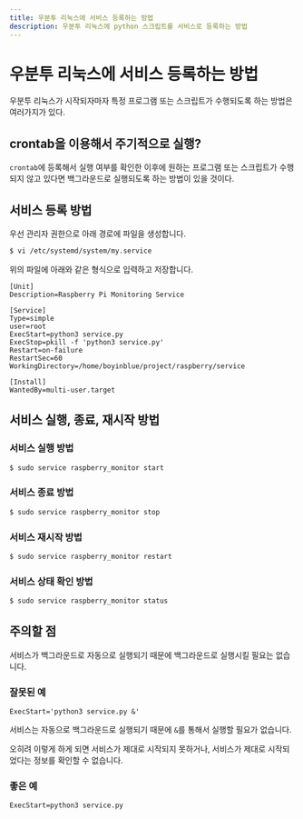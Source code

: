 ```yaml
---
title: 우분투 리눅스에 서비스 등록하는 방법
description: 우분투 리눅스에 python 스크립트를 서비스로 등록하는 방법
---
```



우분투 리눅스에 서비스 등록하는 방법
===


우분투 리눅스가 시작되자마자 특정 프로그램 또는 스크립트가 
수행되도록 하는 방법은 여러가지가 있다. 


crontab을 이용해서 주기적으로 실행?
---


<code>crontab</code>에 등록해서 실행 여부를 확인한 이후에 
원하는 프로그램 또는 스크립트가 수행되지 않고 있다면 
백그라운드로 실행되도록 하는 방법이 있을 것이다. 



서비스 등록 방법
---


우선 관리자 권한으로 아래 경로에 파일을 생성합니다.


```bash
$ vi /etc/systemd/system/my.service
```


위의 파일에 아래와 같은 형식으로 입력하고 저장합니다. 


```
[Unit]
Description=Raspberry Pi Monitoring Service

[Service]
Type=simple
user=root
ExecStart=python3 service.py
ExecStop=pkill -f 'python3 service.py'
Restart=on-failure
RestartSec=60
WorkingDirectory=/home/boyinblue/project/raspberry/service

[Install]
WantedBy=multi-user.target
```


서비스 실행, 종료, 재시작 방법
---


### 서비스 실행 방법
 

```bash
$ sudo service raspberry_monitor start
```


### 서비스 종료 방법
 

```bash
$ sudo service raspberry_monitor stop
```


### 서비스 재시작 방법
 

```bash
$ sudo service raspberry_monitor restart
```


### 서비스 상태 확인 방법
 

```bash
$ sudo service raspberry_monitor status
```


주의할 점
---


서비스가 백그라운드로 자동으로 실행되기 때문에 
백그라운드로 실행시킬 필요는 없습니다. 


### 잘못된 예


```
ExecStart='python3 service.py &'
```


서비스는 자동으로 백그라운드로 실행되기 때문에 
<code>&</code>를 통해서 실행할 필요가 없습니다. 


오히려 이렇게 하게 되면 서비스가 제대로 시작되지 못하거나, 
서비스가 제대로 시작되었다는 정보를 확인할 수 없습니다. 


### 좋은 예


```
ExecStart=python3 service.py
```


